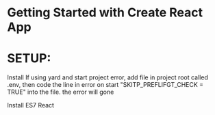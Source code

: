 # Getting Started with Create React App
# SETUP:
Install
If using yard and start project error, add file in project root called .env, then code the line in error on start "SKITP_PREFLIFGT_CHECK = TRUE" into the file. the error will gone

Install ES7 React
<link href="https://fonts.googleapis.com/css2?family=PT+Sans:wght@700&display=swap" rel="stylesheet">

 